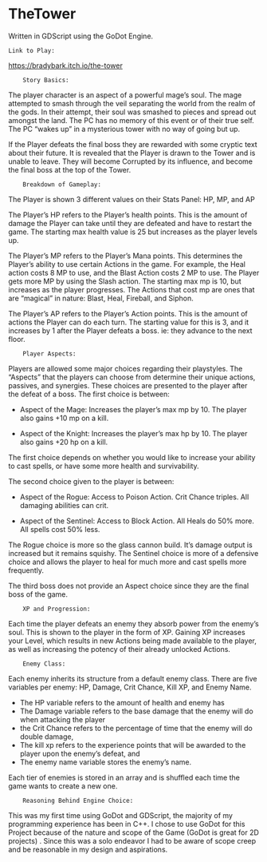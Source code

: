 # TheTower
 Written in GDScript using the GoDot Engine.

    Link to Play:
https://bradybark.itch.io/the-tower


        Story Basics:
The player character is an aspect of a powerful mage’s soul. The mage attempted to smash through the veil separating the world from the realm of the gods. In their attempt, their soul was smashed to pieces and spread out amongst the land. The PC has no memory of this event or of their true self. The PC “wakes up” in a mysterious tower with no way of going but up. 

If the Player defeats the final boss they are rewarded with some cryptic text about their future. It is revealed that the Player is drawn to the Tower and is unable to leave. They will become Corrupted by its influence, and become the final boss at the top of the Tower.

        Breakdown of Gameplay:
The Player is shown 3 different values on their Stats Panel: HP, MP, and AP


The Player’s HP refers to the Player’s health points. This is the amount of damage the Player can take until they are defeated and have to restart the game. The starting max health value is 25 but increases as the player levels up.


The Player’s MP refers to the Player’s Mana points. This determines the Player’s ability to use certain Actions in the game. For example, the Heal action costs 8 MP to use, and the Blast Action costs 2 MP to use. The Player gets more MP by using the Slash action. The starting max mp is 10, but increases as the player progresses. The Actions that cost mp are ones that are “magical” in nature: Blast, Heal, Fireball, and Siphon.

The Player’s AP refers to the Player’s Action points. This is the amount of actions the Player can do each turn. The starting value for this is 3, and it increases by 1 after the Player defeats a boss. ie: they advance to the next floor.

        Player Aspects:
Players are allowed some major choices regarding their playstyles. The “Aspects” that the players can choose from determine their unique actions, passives, and synergies. These choices are presented to the player after the defeat of a boss. The first choice is between:

- Aspect of the Mage: Increases the player’s max mp by 10. The player also gains +10 mp on a kill.

- Aspect of the Knight: Increases the player’s max hp by 10. The player also gains +20 hp on a kill.

The first choice depends on whether you would like to increase your ability to cast spells, or have some more health and survivability. 

The second choice given to the player is between:

- Aspect of the Rogue: Access to Poison Action. Crit Chance triples. All damaging abilities can crit. 

- Aspect of the Sentinel: Access to Block Action. All Heals do 50% more. All spells cost 50% less.

The Rogue choice is more so the glass cannon build. It’s damage output is increased but it remains squishy. The Sentinel choice is more of a defensive choice and allows the player to heal for much more and cast spells more frequently. 

The third boss does not provide an Aspect choice since they are the final boss of the game.
    
        XP and Progression:
Each time the player defeats an enemy they absorb power from the enemy’s soul. This is shown to the player in the form of XP. Gaining XP increases your Level, which results in new Actions being made available to the player, as well as increasing the potency of their already unlocked Actions. 
    
        Enemy Class:
Each enemy inherits its structure from a default enemy class. 
There are five variables per enemy: HP, Damage, Crit Chance, Kill XP, and Enemy Name.

- The HP variable refers to the amount of health and enemy has
- The Damage variable refers to the base damage that the enemy will do when attacking the player
- the Crit Chance refers to the percentage of time that the enemy will do double damage, 
- The kill xp refers to the experience points that will be awarded to the player upon the enemy’s defeat, and 
- The enemy name variable stores the enemy’s name.

Each tier of enemies is stored in an array and is shuffled each time the game wants to create a new one.

        Reasoning Behind Engine Choice:
This was my first time using GoDot and GDScript, the majority of my programming experience has been in C++. I chose to use GoDot for this Project because of the nature and scope of the Game (GoDot is great for 2D projects) . Since this was a solo endeavor I had to be aware of scope creep and be reasonable in my design and aspirations. 
